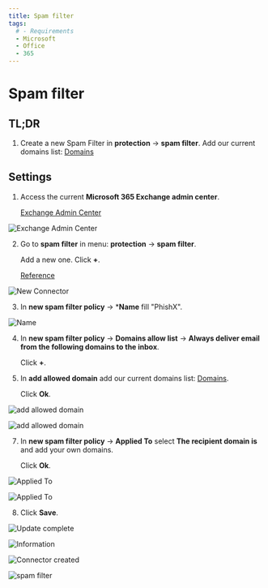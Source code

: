 ```yaml
---
title: Spam filter
tags:
  # - Requirements
  - Microsoft
  - Office
  - 365
---
```

# Spam filter

## TL;DR

1. Create a new Spam Filter in **protection** -> **spam filter**. Add our current domains list: [Domains](../domains.html#separated-by-semi-colons)

## Settings

1. Access the current **Microsoft 365 Exchange admin center**.

   [Exchange Admin Center](https://outlook.office365.com/ecp/)

![Exchange Admin Center](https://cdn.phishx.io/phishx-docs/images/microsoft_365_10.webp)

2. Go to **spam filter** in menu: **protection** -> **spam filter**.

   Add a new one. Click **+**.

   [Reference](https://docs.microsoft.com/en-us/microsoft-365/security/office-365-security/configure-your-spam-filter-policies)

![New Connector](https://cdn.phishx.io/phishx-docs/images/microsoft_365_11.webp)

3. In **new spam filter policy** -> ***Name** fill "PhishX".

![Name](https://cdn.phishx.io/phishx-docs/images/microsoft_365_12.webp)

4. In **new spam filter policy** -> **Domains allow list** -> **Always deliver email from the following domains to the inbox**.

   Click **+**.

6. In **add allowed domain** add our current domains list: [Domains](../domains.html#separated-by-semi-colons).

   Click **Ok**.

![add allowed domain](https://cdn.phishx.io/phishx-docs/images/microsoft_365_13.webp)

![add allowed domain](https://cdn.phishx.io/phishx-docs/images/microsoft_365_14.webp)

7. In **new spam filter policy** -> **Applied To** select **The recipient domain is** and add your own domains.

   Click **Ok**.

![Applied To](https://cdn.phishx.io/phishx-docs/images/microsoft_365_15.webp)

![Applied To](https://cdn.phishx.io/phishx-docs/images/microsoft_365_16.webp)

8. Click **Save**.

![Update complete](https://cdn.phishx.io/phishx-docs/images/microsoft_365_17.webp)

![Information](https://cdn.phishx.io/phishx-docs/images/microsoft_365_18.webp)

![Connector created](https://cdn.phishx.io/phishx-docs/images/microsoft_365_19.webp)

![spam filter](https://cdn.phishx.io/phishx-docs/images/microsoft_365_20.webp)
